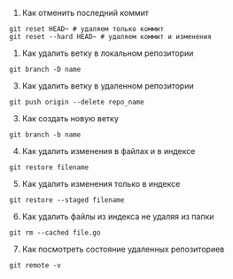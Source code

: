 1. Как отменить последний коммит
```shell
git reset HEAD~ # удаляем только коммит
git reset --hard HEAD~ # удаляем коммит и изменения
```
1. Как удалить ветку в локальном репозитории
```shell
git branch -D name
```
3. Как удалить ветку в удаленном репозитории
```shell
git push origin --delete repo_name
```
3. Как создать новую ветку
```shell
git branch -b name
```
4. Как удалить изменения в файлах и в индексе
```shell
git restore filename
```
5. Как удалить изменения только в индексе
```shell
git restore --staged filename
```
6. Как удалить файлы из индекса не удаляя из папки
```shell
git rm --cached file.go 
```
7. Как посмотреть состояние удаленных репозиториев
```shell
git remote -v 
```
